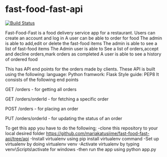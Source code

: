 # fast-food-fast-api
[![Build Status](https://travis-ci.com/mariakatusiime/fast-food-fast-api.svg?branch=master)](https://travis-ci.com/mariakatusiime/fast-food-fast-api)

Fast-Food-Fast is a food delivery service app for a restaurant. Users can create an account and log in A user can be able to order for food The admin is able to add,edit or delete the fast-food items The admin is able to see a list of fast-food items The Admin user is able to See a list of orders,accept and decline orders,mark orders as completed A user is able to see a history of ordered food

This has API end points for the orders made by clients.
These API is built using the following:
language:
   Python
framwork:
   Flask
Style guide:
  PEP8
 It consists of the following end points
   
GET /orders  - for getting all orders

GET /orders/orderId - for fetching a specific order

POST /orders - for placing an order

PUT /orders/orderId - for updating the status of an order

To get this app you have to do the following;
  -clone this repository to your local desired folder
   https://github.com/mariakatusiime/fast-food-fast-api/tree/api
  -Install virtualenv using pip install virtualenv command
  -Set up virtualenv by doing virtualenv venv
  -Activate virtualenv by typing venv\Scripts\activate for windows
  -then run the app using python app.py

